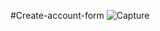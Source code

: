 #Create-account-form
![Capture](https://github.com/adibmansuri511/my-form/assets/135020831/922b8890-36ad-4d11-b940-a52edb5d2ce5)
